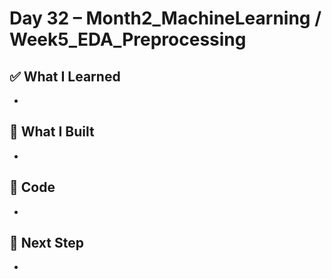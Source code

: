 # Day 32 – Month2_MachineLearning / Week5_EDA_Preprocessing

## ✅ What I Learned
- 

## 🔨 What I Built
- 

## 📂 Code
- 

## 🎯 Next Step
- 
